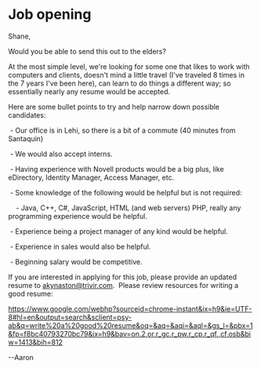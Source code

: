# Job opening

Shane,

Would you be able to send this out to the elders?

At the most simple level, we're looking for some one that likes to work with computers and clients, doesn't mind a little travel (I've traveled 8 times in the 7 years I've been here), can learn to do things a different way; so essentially nearly any resume would be accepted.

Here are some bullet points to try and help narrow down possible candidates:

 - Our office is in Lehi, so there is a bit of a commute (40 minutes from Santaquin)

 - We would also accept interns.

 - Having experience with Novell products would be a big plus, like eDirectory, Identity Manager, Access Manager, etc.

 - Some knowledge of the following would be helpful but is not required:

    - Java, C++, C#, JavaScript, HTML (and web servers) PHP, really any programming experience would be helpful.

 - Experience being a project manager of any kind would be helpful.

 - Experience in sales would also be helpful.

 - Beginning salary would be competitive.

If you are interested in applying for this job, please provide an updated resume to [akynaston@trivir.com](mailto:akynaston@trivir.com).  Please review resources for writing a good resume:

<https://www.google.com/webhp?sourceid=chrome-instant&ix=h9&ie=UTF-8#hl=en&output=search&sclient=psy-ab&q=write%20a%20good%20resume&oq=&aq=&aqi=&aql=&gs_l=&pbx=1&fp=f8bc40793270bc79&ix=h9&bav=on.2,or.r_gc.r_pw.r_cp.r_qf.,cf.osb&biw=1413&bih=812>

\--Aaron
